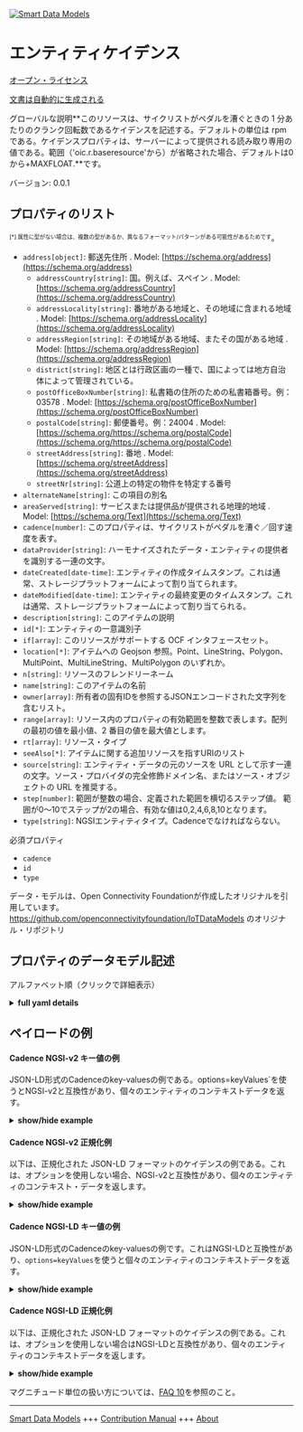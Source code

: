 <!-- 10-Header -->  
[![Smart Data Models](https://smartdatamodels.org/wp-content/uploads/2022/01/SmartDataModels_logo.png "Logo")](https://smartdatamodels.org)  
エンティティケイデンス  
===========<!-- /10-Header -->  
<!-- 15-License -->  
[オープン・ライセンス](https://github.com/smart-data-models//dataModel.OCF/blob/master/Cadence/LICENSE.md)  
[文書は自動的に生成される](https://docs.google.com/presentation/d/e/2PACX-1vTs-Ng5dIAwkg91oTTUdt8ua7woBXhPnwavZ0FxgR8BsAI_Ek3C5q97Nd94HS8KhP-r_quD4H0fgyt3/pub?start=false&loop=false&delayms=3000#slide=id.gb715ace035_0_60)  
<!-- /15-License -->  
<!-- 20-Description -->  
グローバルな説明**このリソースは、サイクリストがペダルを漕ぐときの 1 分あたりのクランク回転数であるケイデンスを記述する。デフォルトの単位は rpm である。ケイデンスプロパティは、サーバーによって提供される読み取り専用の値である。範囲（'oic.r.baseresource'から）が省略された場合、デフォルトは0から+MAXFLOAT.**です。  
バージョン: 0.0.1  
<!-- /20-Description -->  
<!-- 30-PropertiesList -->  

## プロパティのリスト  

<sup><sub>[*] 属性に型がない場合は、複数の型があるか、異なるフォーマット/パターンがある可能性があるためです</sub></sup>。  
- `address[object]`: 郵送先住所  . Model: [https://schema.org/address](https://schema.org/address)	- `addressCountry[string]`: 国。例えば、スペイン  . Model: [https://schema.org/addressCountry](https://schema.org/addressCountry)  
	- `addressLocality[string]`: 番地がある地域と、その地域に含まれる地域  . Model: [https://schema.org/addressLocality](https://schema.org/addressLocality)  
	- `addressRegion[string]`: その地域がある地域、またその国がある地域  . Model: [https://schema.org/addressRegion](https://schema.org/addressRegion)  
	- `district[string]`: 地区とは行政区画の一種で、国によっては地方自治体によって管理されている。    
	- `postOfficeBoxNumber[string]`: 私書箱の住所のための私書箱番号。例：03578  . Model: [https://schema.org/postOfficeBoxNumber](https://schema.org/postOfficeBoxNumber)  
	- `postalCode[string]`: 郵便番号。例：24004  . Model: [https://schema.org/https://schema.org/postalCode](https://schema.org/https://schema.org/postalCode)  
	- `streetAddress[string]`: 番地  . Model: [https://schema.org/streetAddress](https://schema.org/streetAddress)  
	- `streetNr[string]`: 公道上の特定の物件を特定する番号    
- `alternateName[string]`: この項目の別名  - `areaServed[string]`: サービスまたは提供品が提供される地理的地域  . Model: [https://schema.org/Text](https://schema.org/Text)- `cadence[number]`: このプロパティは、サイクリストがペダルを漕ぐ／回す速度を表す。  - `dataProvider[string]`: ハーモナイズされたデータ・エンティティの提供者を識別する一連の文字。  - `dateCreated[date-time]`: エンティティの作成タイムスタンプ。これは通常、ストレージプラットフォームによって割り当てられます。  - `dateModified[date-time]`: エンティティの最終変更のタイムスタンプ。これは通常、ストレージプラットフォームによって割り当てられる。  - `description[string]`: このアイテムの説明  - `id[*]`: エンティティの一意識別子  - `if[array]`: このリソースがサポートする OCF インタフェースセット。  - `location[*]`: アイテムへの Geojson 参照。Point、LineString、Polygon、MultiPoint、MultiLineString、MultiPolygon のいずれか。  - `n[string]`: リソースのフレンドリーネーム  - `name[string]`: このアイテムの名前  - `owner[array]`: 所有者の固有IDを参照するJSONエンコードされた文字列を含むリスト。  - `range[array]`: リソース内のプロパティの有効範囲を整数で表します。配列の最初の値を最小値、2 番目の値を最大値とします。  - `rt[array]`: リソース・タイプ  - `seeAlso[*]`: アイテムに関する追加リソースを指すURIのリスト  - `source[string]`: エンティティ・データの元のソースを URL として示す一連の文字。ソース・プロバイダの完全修飾ドメイン名、またはソース・オブジェクトの URL を推奨する。  - `step[number]`: 範囲が整数の場合、定義された範囲を横切るステップ値。  範囲が0～10でステップが2の場合、有効な値は0,2,4,6,8,10となります。  - `type[string]`: NGSIエンティティタイプ。Cadenceでなければならない。  <!-- /30-PropertiesList -->  
<!-- 35-RequiredProperties -->  
必須プロパティ  
- `cadence`  - `id`  - `type`  <!-- /35-RequiredProperties -->  
<!-- 40-RequiredProperties -->  
データ・モデルは、Open Connectivity Foundationが作成したオリジナルを引用しています。https://github.com/openconnectivityfoundation/IoTDataModels のオリジナル・リポジトリ  
<!-- /40-RequiredProperties -->  
<!-- 50-DataModelHeader -->  
## プロパティのデータモデル記述  
アルファベット順（クリックで詳細表示）  
<!-- /50-DataModelHeader -->  
<!-- 60-ModelYaml -->  
<details><summary><strong>full yaml details</strong></summary>    
```yaml  
Cadence:    
  description: 'This Resource describes the cadence, which is the number of revolutions of crank per minute when cyclists pedal the pedals. The unit, which is the default unit, is rpm. The cadence Property is a read-only value that is provided by the server. When range (from ''oic.r.baseresource'') is omitted the default is 0 to +MAXFLOAT.'    
  properties:    
    address:    
      description: The mailing address    
      properties:    
        addressCountry:    
          description: 'The country. For example, Spain'    
          type: string    
          x-ngsi:    
            model: https://schema.org/addressCountry    
            type: Property    
        addressLocality:    
          description: 'The locality in which the street address is, and which is in the region'    
          type: string    
          x-ngsi:    
            model: https://schema.org/addressLocality    
            type: Property    
        addressRegion:    
          description: 'The region in which the locality is, and which is in the country'    
          type: string    
          x-ngsi:    
            model: https://schema.org/addressRegion    
            type: Property    
        district:    
          description: 'A district is a type of administrative division that, in some countries, is managed by the local government'    
          type: string    
          x-ngsi:    
            type: Property    
        postOfficeBoxNumber:    
          description: 'The post office box number for PO box addresses. For example, 03578'    
          type: string    
          x-ngsi:    
            model: https://schema.org/postOfficeBoxNumber    
            type: Property    
        postalCode:    
          description: 'The postal code. For example, 24004'    
          type: string    
          x-ngsi:    
            model: https://schema.org/https://schema.org/postalCode    
            type: Property    
        streetAddress:    
          description: The street address    
          type: string    
          x-ngsi:    
            model: https://schema.org/streetAddress    
            type: Property    
        streetNr:    
          description: Number identifying a specific property on a public street    
          type: string    
          x-ngsi:    
            type: Property    
      type: object    
      x-ngsi:    
        model: https://schema.org/address    
        type: Property    
    alternateName:    
      description: An alternative name for this item    
      type: string    
      x-ngsi:    
        type: Property    
    areaServed:    
      description: The geographic area where a service or offered item is provided    
      type: string    
      x-ngsi:    
        model: https://schema.org/Text    
        type: Property    
    cadence:    
      description: This Property describes the rate at which a cyclist is pedalling/turning the pedals    
      minimum: 0    
      readOnly: true    
      type: number    
      x-ngsi:    
        type: Property    
    dataProvider:    
      description: A sequence of characters identifying the provider of the harmonised data entity    
      type: string    
      x-ngsi:    
        type: Property    
    dateCreated:    
      description: Entity creation timestamp. This will usually be allocated by the storage platform    
      format: date-time    
      type: string    
      x-ngsi:    
        type: Property    
    dateModified:    
      description: Timestamp of the last modification of the entity. This will usually be allocated by the storage platform    
      format: date-time    
      type: string    
      x-ngsi:    
        type: Property    
    description:    
      description: A description of this item    
      type: string    
      x-ngsi:    
        type: Property    
    id:    
      anyOf:    
        - description: Identifier format of any NGSI entity    
          maxLength: 256    
          minLength: 1    
          pattern: ^[\w\-\.\{\}\$\+\*\[\]`|~^@!,:\\]+$    
          type: string    
          x-ngsi:    
            type: Property    
        - description: Identifier format of any NGSI entity    
          format: uri    
          type: string    
          x-ngsi:    
            type: Property    
      description: Unique identifier of the entity    
      x-ngsi:    
        type: Property    
    if:    
      description: The OCF Interface set supported by this Resource    
      items:    
        enum:    
          - oic.if.s    
          - oic.if.baseline    
        type: string    
      minItems: 1    
      readOnly: true    
      type: array    
      uniqueItems: true    
      x-ngsi:    
        type: Property    
    location:    
      description: 'Geojson reference to the item. It can be Point, LineString, Polygon, MultiPoint, MultiLineString or MultiPolygon'    
      oneOf:    
        - description: Geojson reference to the item. Point    
          properties:    
            bbox:    
              items:    
                type: number    
              minItems: 4    
              type: array    
            coordinates:    
              items:    
                type: number    
              minItems: 2    
              type: array    
            type:    
              enum:    
                - Point    
              type: string    
          required:    
            - type    
            - coordinates    
          title: GeoJSON Point    
          type: object    
          x-ngsi:    
            type: GeoProperty    
        - description: Geojson reference to the item. LineString    
          properties:    
            bbox:    
              items:    
                type: number    
              minItems: 4    
              type: array    
            coordinates:    
              items:    
                items:    
                  type: number    
                minItems: 2    
                type: array    
              minItems: 2    
              type: array    
            type:    
              enum:    
                - LineString    
              type: string    
          required:    
            - type    
            - coordinates    
          title: GeoJSON LineString    
          type: object    
          x-ngsi:    
            type: GeoProperty    
        - description: Geojson reference to the item. Polygon    
          properties:    
            bbox:    
              items:    
                type: number    
              minItems: 4    
              type: array    
            coordinates:    
              items:    
                items:    
                  items:    
                    type: number    
                  minItems: 2    
                  type: array    
                minItems: 4    
                type: array    
              type: array    
            type:    
              enum:    
                - Polygon    
              type: string    
          required:    
            - type    
            - coordinates    
          title: GeoJSON Polygon    
          type: object    
          x-ngsi:    
            type: GeoProperty    
        - description: Geojson reference to the item. MultiPoint    
          properties:    
            bbox:    
              items:    
                type: number    
              minItems: 4    
              type: array    
            coordinates:    
              items:    
                items:    
                  type: number    
                minItems: 2    
                type: array    
              type: array    
            type:    
              enum:    
                - MultiPoint    
              type: string    
          required:    
            - type    
            - coordinates    
          title: GeoJSON MultiPoint    
          type: object    
          x-ngsi:    
            type: GeoProperty    
        - description: Geojson reference to the item. MultiLineString    
          properties:    
            bbox:    
              items:    
                type: number    
              minItems: 4    
              type: array    
            coordinates:    
              items:    
                items:    
                  items:    
                    type: number    
                  minItems: 2    
                  type: array    
                minItems: 2    
                type: array    
              type: array    
            type:    
              enum:    
                - MultiLineString    
              type: string    
          required:    
            - type    
            - coordinates    
          title: GeoJSON MultiLineString    
          type: object    
          x-ngsi:    
            type: GeoProperty    
        - description: Geojson reference to the item. MultiLineString    
          properties:    
            bbox:    
              items:    
                type: number    
              minItems: 4    
              type: array    
            coordinates:    
              items:    
                items:    
                  items:    
                    items:    
                      type: number    
                    minItems: 2    
                    type: array    
                  minItems: 4    
                  type: array    
                type: array    
              type: array    
            type:    
              enum:    
                - MultiPolygon    
              type: string    
          required:    
            - type    
            - coordinates    
          title: GeoJSON MultiPolygon    
          type: object    
          x-ngsi:    
            type: GeoProperty    
      x-ngsi:    
        type: GeoProperty    
    n:    
      description: Friendly name of the Resource    
      maxLength: 64    
      readOnly: true    
      type: string    
      x-ngsi:    
        type: Property    
    name:    
      description: The name of this item    
      type: string    
      x-ngsi:    
        type: Property    
    owner:    
      description: A List containing a JSON encoded sequence of characters referencing the unique Ids of the owner(s)    
      items:    
        anyOf:    
          - description: Identifier format of any NGSI entity    
            maxLength: 256    
            minLength: 1    
            pattern: ^[\w\-\.\{\}\$\+\*\[\]`|~^@!,:\\]+$    
            type: string    
            x-ngsi:    
              type: Property    
          - description: Identifier format of any NGSI entity    
            format: uri    
            type: string    
            x-ngsi:    
              type: Property    
        description: Unique identifier of the entity    
        x-ngsi:    
          type: Property    
      type: array    
      x-ngsi:    
        type: Property    
    range:    
      description: 'The valid range for the Property in the Resource as an integer. The first value in the array is the minimum value, the second value in the array is the maximum value'    
      items:    
        type: integer    
      maxItems: 2    
      minItems: 2    
      readOnly: true    
      type: array    
      x-ngsi:    
        type: Property    
    rt:    
      description: The Resource Type    
      items:    
        enum:    
          - oic.r.cadence    
        type: string    
      minItems: 1    
      readOnly: true    
      type: array    
      uniqueItems: true    
      x-ngsi:    
        type: Property    
    seeAlso:    
      description: list of uri pointing to additional resources about the item    
      oneOf:    
        - items:    
            format: uri    
            type: string    
          minItems: 1    
          type: array    
        - format: uri    
          type: string    
      x-ngsi:    
        type: Property    
    source:    
      description: 'A sequence of characters giving the original source of the entity data as a URL. Recommended to be the fully qualified domain name of the source provider, or the URL to the source object'    
      type: string    
      x-ngsi:    
        type: Property    
    step:    
      description: 'Step value across the defined range when the range is an integer.  This is the increment for valid values across the range; so if range is 0..10 and step is 2 then valid values are 0,2,4,6,8,10'    
      readOnly: true    
      type: number    
      x-ngsi:    
        type: Property    
    type:    
      description: NGSI entity type. It has to be Cadence    
      enum:    
        - Cadence    
      type: string    
      x-ngsi:    
        type: Property    
  required:    
    - cadence    
    - id    
    - type    
  type: object    
  x-derived-from: https://raw.githubusercontent.com/openconnectivityfoundation/IoTDataModels/master/Cadence.swagger.json    
  x-disclaimer: 'Redistribution and use in source and binary forms, with or without modification, are permitted  provided that the license conditions are met. Copyleft (c) 2022 Contributors to Smart Data Models Program'    
  x-license-url: https://github.com/smart-data-models/dataModel.OCF/blob/master/Cadence/LICENSE.md    
  x-model-schema: https://smart-data-models.github.io/dataModel.OCF/Cadence/schema.json    
  x-model-tags: OCF    
  x-version: 0.0.1    
```  
</details>    
<!-- /60-ModelYaml -->  
<!-- 70-MiddleNotes -->  
<!-- /70-MiddleNotes -->  
<!-- 80-Examples -->  
## ペイロードの例  
#### Cadence NGSI-v2 キー値の例  
JSON-LD形式のCadenceのkey-valuesの例である。options=keyValues`を使うとNGSI-v2と互換性があり、個々のエンティティのコンテキストデータを返す。  
<details><summary><strong>show/hide example</strong></summary>    
```json  
{  
    "id": "urn:ngsi-ld:Cadence:id:TPHF:03053239",  
    "dateCreated": "1978-01-30T19:52:56Z",  
    "dateModified": "1983-06-21T10:31:38Z",  
    "source": "On visit act fact of good difference radio. Wom",  
    "name": "Truth table real fall. Light us trip class too skin win. Capital family knowledge cause year.",  
    "alternateName": "Friend group responsibility democratic similar plan ok ahead. Rate hundred trial amount population air appear. Reduce bar stock.",  
    "description": "Agree kitchen human available job toward Democrat operation.",  
    "dataProvider": "Would",  
    "owner": [  
        "urn:ngsi-ld:Cadence:items:HVXJ:51284952",  
        "urn:ngsi-ld:Cadence:items:CKFD:65641415"  
    ],  
    "seeAlso": [  
        "urn:ngsi-ld:Cadence:items:TRMB:82747414"  
    ],  
    "location": {  
        "type": "Point",  
        "coordinates": [  
            -2.589504,  
            -25.845441  
        ]  
    },  
    "address": {  
        "streetAddress": "Position body well. Suddenly garden trade politics gas institution against. Soon level there able",  
        "addressLocality": "Throughout report always later wide center morning.",  
        "addressRegion": "Administration modern impact skill computer police. Wife",  
        "addressCountry": "Edge data main magazine. Hair region medical attention program real culture. Lawyer set thousand human me their.",  
        "postalCode": "Individual cell away owner. Beat nature someone. This music unit view recognize face.",  
        "postOfficeBoxNumber": "Institut",  
        "streetNr": "Usually war evidence. School science small i",  
        "district": "Rich hold choose sense "  
    },  
    "areaServed": "Weight network meet property. Security present read on charge. Career heart yeah general so.",  
    "cadence": 864,  
    "rt": [  
        "oic.r.cadence"  
    ],  
    "n": "Else memory if. Whose",  
    "if": [  
        "oic.if.s"  
    ],  
    "range": [  
        864,  
        864  
    ],  
    "step": 864,  
    "type": "Cadence"  
}  
```  
</details>  
#### Cadence NGSI-v2 正規化例  
以下は、正規化された JSON-LD フォーマットのケイデンスの例である。これは、オプションを使用しない場合、NGSI-v2と互換性があり、個々のエンティティのコンテキスト・データを返します。  
<details><summary><strong>show/hide example</strong></summary>    
```json  
{  
    "id": "urn:ngsi-ld:Cadence:id:TPHF:03053239",  
    "dateCreated": {  
        "type": "DateTime",  
        "value": "1978-01-30T19:52:56Z"  
    },  
    "dateModified": {  
        "type": "DateTime",  
        "value": "1983-06-21T10:31:38Z"  
    },  
    "source": {  
        "type": "Text",  
        "value": "On visit act fact of good difference radio. Wom"  
    },  
    "name": {  
        "type": "Text",  
        "value": "Truth table real fall. Light us trip class too skin win. Capital family knowledge cause year."  
    },  
    "alternateName": {  
        "type": "Text",  
        "value": "Friend group responsibility democratic similar plan ok ahead. Rate hundred trial amount population air appear. Reduce bar stock."  
    },  
    "description": {  
        "type": "Text",  
        "value": "Agree kitchen human available job toward Democrat operation."  
    },  
    "dataProvider": {  
        "type": "Text",  
        "value": "Would"  
    },  
    "owner": {  
        "type": "StructuredValue",  
        "value": [  
            "urn:ngsi-ld:Cadence:items:HVXJ:51284952",  
            "urn:ngsi-ld:Cadence:items:CKFD:65641415"  
        ]  
    },  
    "seeAlso": {  
        "type": "StructuredValue",  
        "value": [  
            "urn:ngsi-ld:Cadence:items:TRMB:82747414"  
        ]  
    },  
    "location": {  
        "type": "geo:json",  
        "value": {  
            "type": "Point",  
            "coordinates": [  
                -2.589504,  
                -25.845441  
            ]  
        }  
    },  
    "address": {  
        "type": "StructuredValue",  
        "value": {  
            "streetAddress": "Position body well. Suddenly garden trade politics gas institution against. Soon level there able",  
            "addressLocality": "Throughout report always later wide center morning.",  
            "addressRegion": "Administration modern impact skill computer police. Wife",  
            "addressCountry": "Edge data main magazine. Hair region medical attention program real culture. Lawyer set thousand human me their.",  
            "postalCode": "Individual cell away owner. Beat nature someone. This music unit view recognize face.",  
            "postOfficeBoxNumber": "Institut",  
            "streetNr": "Usually war evidence. School science small i",  
            "district": "Rich hold choose sense "  
        }  
    },  
    "areaServed": {  
        "type": "Text",  
        "value": "Weight network meet property. Security present read on charge. Career heart yeah general so."  
    },  
    "cadence": {  
        "type": "Number",  
        "value": 864  
    },  
    "rt": {  
        "type": "StructuredValue",  
        "value": [  
            "oic.r.cadence"  
        ]  
    },  
    "n": {  
        "type": "Text",  
        "value": "Else memory if. Whose"  
    },  
    "if": {  
        "type": "StructuredValue",  
        "value": [  
            "oic.if.s"  
        ]  
    },  
    "range": {  
        "type": "StructuredValue",  
        "value": [  
            864,  
            864  
        ]  
    },  
    "step": {  
        "type": "Number",  
        "value": 864  
    },  
    "type": "Cadence"  
}  
```  
</details>  
#### Cadence NGSI-LD キー値の例  
JSON-LD形式のCadenceのkey-valuesの例です。これはNGSI-LDと互換性があり、`options=keyValues`を使うと個々のエンティティのコンテキストデータを返す。  
<details><summary><strong>show/hide example</strong></summary>    
```json  
{  
    "id": "urn:ngsi-ld:Cadence:id:TPHF:03053239",  
    "dateCreated": "1978-01-30T19:52:56Z",  
    "dateModified": "1983-06-21T10:31:38Z",  
    "source": "On visit act fact of good difference radio. Wom",  
    "name": "Truth table real fall. Light us trip class too skin win. Capital family knowledge cause year.",  
    "alternateName": "Friend group responsibility democratic similar plan ok ahead. Rate hundred trial amount population air appear. Reduce bar stock.",  
    "description": "Agree kitchen human available job toward Democrat operation.",  
    "dataProvider": "Would",  
    "owner": [  
        "urn:ngsi-ld:Cadence:items:HVXJ:51284952",  
        "urn:ngsi-ld:Cadence:items:CKFD:65641415"  
    ],  
    "seeAlso": [  
        "urn:ngsi-ld:Cadence:items:TRMB:82747414"  
    ],  
    "location": {  
        "type": "Point",  
        "coordinates": [  
            -2.589504,  
            -25.845441  
        ]  
    },  
    "address": {  
        "streetAddress": "Position body well. Suddenly garden trade politics gas institution against. Soon level there able",  
        "addressLocality": "Throughout report always later wide center morning.",  
        "addressRegion": "Administration modern impact skill computer police. Wife",  
        "addressCountry": "Edge data main magazine. Hair region medical attention program real culture. Lawyer set thousand human me their.",  
        "postalCode": "Individual cell away owner. Beat nature someone. This music unit view recognize face.",  
        "postOfficeBoxNumber": "Institut",  
        "streetNr": "Usually war evidence. School science small i",  
        "district": "Rich hold choose sense "  
    },  
    "areaServed": "Weight network meet property. Security present read on charge. Career heart yeah general so.",  
    "cadence": 864,  
    "rt": [  
        "oic.r.cadence"  
    ],  
    "n": "Else memory if. Whose",  
    "if": [  
        "oic.if.s"  
    ],  
    "range": [  
        864,  
        864  
    ],  
    "step": 864,  
    "type": "Cadence",  
    "@context": [  
        "https://smartdatamodels.org/context.jsonld"  
    ]  
}  
```  
</details>  
#### Cadence NGSI-LD 正規化例  
以下は、正規化された JSON-LD フォーマットのケイデンスの例である。これは、オプションを使用しない場合はNGSI-LDと互換性があり、個々のエンティティのコンテキストデータを返します。  
<details><summary><strong>show/hide example</strong></summary>    
```json  
{  
    "id": "urn:ngsi-ld:Cadence:id:TPHF:03053239",  
    "dateCreated": {  
        "type": "Property",  
        "value": {  
            "@type": "DateTime",  
            "@value": "1978-01-30T19:52:56Z"  
        }  
    },  
    "dateModified": {  
        "type": "Property",  
        "value": {  
            "@type": "DateTime",  
            "@value": "1983-06-21T10:31:38Z"  
        }  
    },  
    "source": {  
        "type": "Property",  
        "value": "On visit act fact of good difference radio. Wom"  
    },  
    "name": {  
        "type": "Property",  
        "value": "Truth table real fall. Light us trip class too skin win. Capital family knowledge cause year."  
    },  
    "alternateName": {  
        "type": "Property",  
        "value": "Friend group responsibility democratic similar plan ok ahead. Rate hundred trial amount population air appear. Reduce bar stock."  
    },  
    "description": {  
        "type": "Property",  
        "value": "Agree kitchen human available job toward Democrat operation."  
    },  
    "dataProvider": {  
        "type": "Property",  
        "value": "Would"  
    },  
    "owner": {  
        "type": "Property",  
        "value": [  
            "urn:ngsi-ld:Cadence:items:HVXJ:51284952",  
            "urn:ngsi-ld:Cadence:items:CKFD:65641415"  
        ]  
    },  
    "seeAlso": {  
        "type": "Property",  
        "value": [  
            "urn:ngsi-ld:Cadence:items:TRMB:82747414"  
        ]  
    },  
    "location": {  
        "type": "GeoProperty",  
        "value": {  
            "type": "Point",  
            "coordinates": [  
                -2.589504,  
                -25.845441  
            ]  
        }  
    },  
    "address": {  
        "type": "Property",  
        "value": {  
            "streetAddress": "Position body well. Suddenly garden trade politics gas institution against. Soon level there able",  
            "addressLocality": "Throughout report always later wide center morning.",  
            "addressRegion": "Administration modern impact skill computer police. Wife",  
            "addressCountry": "Edge data main magazine. Hair region medical attention program real culture. Lawyer set thousand human me their.",  
            "postalCode": "Individual cell away owner. Beat nature someone. This music unit view recognize face.",  
            "postOfficeBoxNumber": "Institut",  
            "streetNr": "Usually war evidence. School science small i",  
            "district": "Rich hold choose sense "  
        }  
    },  
    "areaServed": {  
        "type": "Property",  
        "value": "Weight network meet property. Security present read on charge. Career heart yeah general so."  
    },  
    "cadence": {  
        "type": "Property",  
        "value": 864  
    },  
    "rt": {  
        "type": "Property",  
        "value": [  
            "oic.r.cadence"  
        ]  
    },  
    "n": {  
        "type": "Property",  
        "value": "Else memory if. Whose"  
    },  
    "if": {  
        "type": "Property",  
        "value": [  
            "oic.if.s"  
        ]  
    },  
    "range": {  
        "type": "Property",  
        "value": [  
            864,  
            864  
        ]  
    },  
    "step": {  
        "type": "Property",  
        "value": 864  
    },  
    "type": "Cadence",  
    "@context": [  
        "https://smartdatamodels.org/context.jsonld"  
    ]  
}  
```  
</details><!-- /80-Examples -->  
<!-- 90-FooterNotes -->  
<!-- /90-FooterNotes -->  
<!-- 95-Units -->  
マグニチュード単位の扱い方については、[FAQ 10](https://smartdatamodels.org/index.php/faqs/)を参照のこと。  
<!-- /95-Units -->  
<!-- 97-LastFooter -->  
---  
[Smart Data Models](https://smartdatamodels.org) +++ [Contribution Manual](https://bit.ly/contribution_manual) +++ [About](https://bit.ly/Introduction_SDM)<!-- /97-LastFooter -->  
